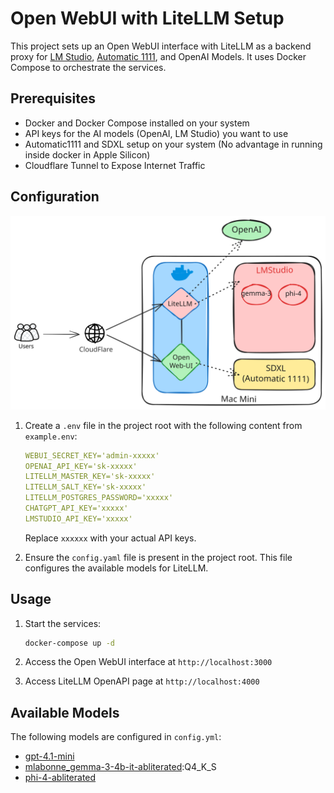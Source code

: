 # Open WebUI with LiteLLM Setup

This project sets up an Open WebUI interface with LiteLLM as a backend proxy for [LM Studio](https://lmstudio.ai/), [Automatic 1111](https://github.com/AUTOMATIC1111/stable-diffusion-webui), and OpenAI Models. It uses Docker Compose to orchestrate the services.

## Prerequisites

- Docker and Docker Compose installed on your system
- API keys for the AI models (OpenAI, LM Studio) you want to use
- Automatic1111 and SDXL setup on your system (No advantage in running inside docker in Apple Silicon)
- Cloudflare Tunnel to Expose Internet Traffic

## Configuration

![](./setup-excali.svg)

1. Create a `.env` file in the project root with the following content from `example.env`:

    ```yaml
    WEBUI_SECRET_KEY='admin-xxxxx'
    OPENAI_API_KEY='sk-xxxxx'
    LITELLM_MASTER_KEY='sk-xxxxx'
    LITELLM_SALT_KEY='sk-xxxxx'
    LITELLM_POSTGRES_PASSWORD='xxxxx'
    CHATGPT_API_KEY='xxxxx'
    LMSTUDIO_API_KEY='xxxxx'
    ```

    Replace `xxxxxx` with your actual API keys.

2. Ensure the `config.yaml` file is present in the project root. This file configures the available models for LiteLLM.

## Usage

1. Start the services:

    ```bash
    docker-compose up -d
    ```

2. Access the Open WebUI interface at `http://localhost:3000`
3. Access LiteLLM OpenAPI page at `http://localhost:4000`

## Available Models

The following models are configured in `config.yml`:

-   [gpt-4.1-mini](https://platform.openai.com/docs/models/gpt-4.1-mini)
-   [mlabonne_gemma-3-4b-it-abliterated](https://huggingface.co/bartowski/mlabonne_gemma-3-4b-it-abliterated-GGUF):Q4_K_S
-   [phi-4-abliterated](https://huggingface.co/mlx-community/phi-4-3bit)
